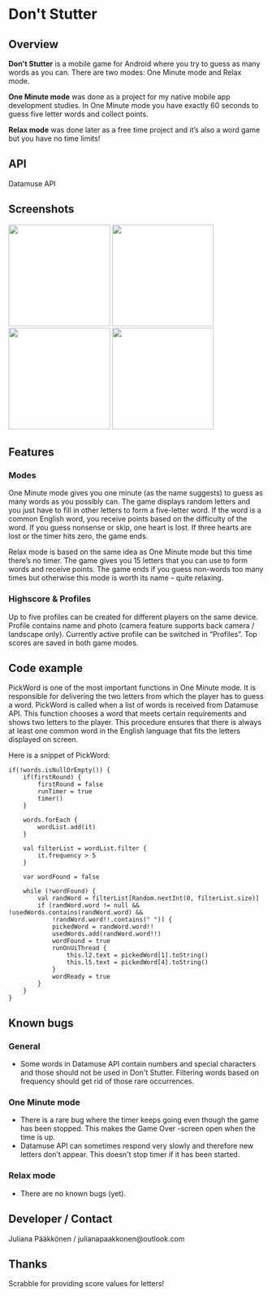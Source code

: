 <h1>Don't Stutter</h1>


<h2>Overview</h2>

<p><strong>Don't Stutter</strong> is a mobile game for Android where you try to guess as many words as you can. There are two modes: One Minute mode and Relax mode.</p>
<p><strong>One Minute mode</strong> was done as a project for my native mobile app development studies. In One Minute mode you have exactly 60 seconds to guess five letter words and collect points.</p>
<p><strong>Relax mode</strong> was done later as a free time project and it’s also a word game but you have no time limits!</p>


<h2>API</h2>

<p>Datamuse API</p>


<h2>Screenshots</h2>

<img src="https://user-images.githubusercontent.com/77321592/130601704-e38cd8b5-c215-4aea-a1a0-8496faa8c1ee.jpg" width="200"> <img src="https://user-images.githubusercontent.com/77321592/130601712-e10f5493-f54a-4575-ae0d-a86fe7d7e1fa.jpg" width="200"> <img src="https://user-images.githubusercontent.com/77321592/130601715-3cc1ef2b-4126-4f95-8639-01d81686a4ce.jpg" width="200"> <img src="https://user-images.githubusercontent.com/77321592/130601717-dbd33908-bf99-457e-82b2-4e600288c292.jpg" width="200">


<h2>Features</h2>

<h3>Modes</h3>

<p>One Minute mode gives you one minute (as the name suggests) to guess as many words as you possibly can. The game displays random letters and you just have to fill in other letters to form a five-letter word. If the word is a common English word, you receive points based on the difficulty of the word. If you guess nonsense or skip, one heart is lost. If three hearts are lost or the timer hits zero, the game ends.</p>
<p>Relax mode is based on the same idea as One Minute mode but this time there’s no timer. The game gives you 15 letters that you can use to form words and receive points. The game ends if you guess non-words too many times but otherwise this mode is worth its name – quite relaxing.</p>

<h3>Highscore & Profiles</h3>

<p>Up to five profiles can be created for different players on the same device. Profile contains name and photo (camera feature supports back camera / landscape only). Currently active profile can be switched in “Profiles”. Top scores are saved in both game modes.</p>


<h2>Code example</h2>

<p>PickWord is one of the most important functions in One Minute mode. It is responsible for delivering the two letters from which the player has to guess a word. PickWord is called when a list of words is received from Datamuse API. This function chooses a word that meets certain requirements and shows two letters to the player. This procedure ensures that there is always at least one common word in the English language that fits the letters displayed on screen.</p>
<p>Here is a snippet of PickWord:</p>

    if(!words.isNullOrEmpty()) {
        if(firstRound) {
            firstRound = false
            runTimer = true
            timer()
        }
  
        words.forEach {
            wordList.add(it)
        }
        
        val filterList = wordList.filter {
            it.frequency > 5
        }
        
        var wordFound = false

        while (!wordFound) {
            val randWord = filterList[Random.nextInt(0, filterList.size)]
            if (randWord.word != null && !usedWords.contains(randWord.word) &&
                !randWord.word!!.contains(" ")) {
                pickedWord = randWord.word!!
                usedWords.add(randWord.word!!)
                wordFound = true
                runOnUiThread {
                    this.l2.text = pickedWord[1].toString()
                    this.l5.text = pickedWord[4].toString()
                }
                wordReady = true
            }
        }
    }


<h2>Known bugs</h2>

<h3>General</h3>
<ul><li>Some words in Datamuse API contain numbers and special characters and those should not be used in Don't Stutter. Filtering words based on frequency should get rid of those rare occurrences.</li></ul>
<h3>One Minute mode</h3>
<ul><li>There is a rare bug where the timer keeps going even though the game has been stopped. This makes the Game Over -screen open when the time is up.</li>
<li>Datamuse API can sometimes respond very slowly and therefore new letters don’t appear. This doesn't stop timer if it has been started.</li></ul>
<h3>Relax mode</h3>
<ul><li>There are no known bugs (yet).</li></ul>


<h2>Developer / Contact</h2>

<p>Juliana Pääkkönen / julianapaakkonen@outlook.com</p>


<h2>Thanks</h2>
<p>Scrabble for providing score values for letters!</p>


